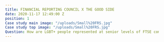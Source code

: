 ```yaml
---
title: FINANCIAL REPORTING COUNCIL X THE GOOD SIDE
date: 2020-11-17 12:49:00 Z
position: 1
Case study main image: "/uploads/Small%20FRS.jpg"
Case study top image: "/uploads/Small%20FRS.jpg"
Question: How are LGBT+ people represented at senior levels of FTSE companies?
---
```


